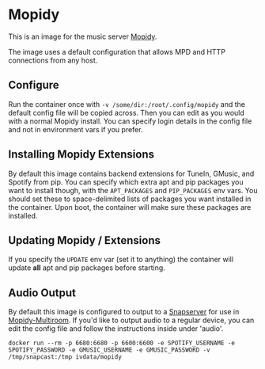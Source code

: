 # Mopidy
This is an image for the music server [Mopidy](https://github.com/mopidy/mopidy).

The image uses a default configuration that
allows MPD and HTTP connections from any host.

## Configure
Run the container once with `-v /some/dir:/root/.config/mopidy` and the default config file will be copied across. Then you can edit as you would with a normal Mopidy install. You can specify login details in the config file and not in environment vars if you prefer.

## Installing Mopidy Extensions
By default this image contains backend extensions for TuneIn, GMusic, and Spotify from pip. You can specify which extra apt and pip packages you want to install though, with the `APT_PACKAGES` and `PIP_PACKAGES` env vars. You should set these to space-delimited lists of packages you want installed in the container. Upon boot, the container will make sure these packages are installed.

## Updating Mopidy / Extensions
If you specify the `UPDATE` env var (set it to anything) the container will update **all** apt and pip packages before starting.

## Audio Output
By default this image is configured to output to a [Snapserver](https://github.com/IVData/dockerfiles/tree/master/snapserver) for use in [Mopidy-Multiroom](https://github.com/IVData/dockerfiles/tree/master/mopidy-multiroom). If you'd like to output audio to a regular device, you can edit the config file and follow the instructions inside under 'audio'.

`docker run --rm -p 6680:6680 -p 6600:6600 -e SPOTIFY_USERNAME -e SPOTIFY_PASSWORD -e GMUSIC_USERNAME -e GMUSIC_PASSWORD -v /tmp/snapcast:/tmp ivdata/mopidy`
